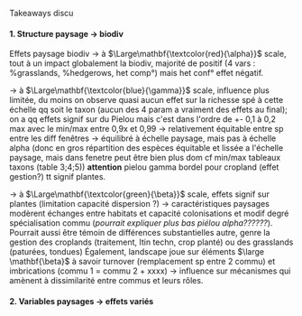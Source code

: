 Takeaways discu

#### 1. Structure paysage → biodiv
Effets paysage biodiv
→ à $\Large\mathbf{\textcolor{red}{\alpha}}$ scale, tout à un impact globalement la biodiv, majorité de positif (4 vars : %grasslands, %hedgerows, het comp°) mais het conf° effet négatif.

→ à $\Large\mathbf{\textcolor{blue}{\gamma}}$ scale, influence plus limitée, du moins on observe quasi aucun effet sur la richesse spé à cette échelle qq soit le taxon (aucun des 4 param a vraiment des effets au final); on a qq effets signif sur du Pielou mais c'est dans l'ordre de +- 0,1 à 0,2 max avec le min/max entre 0,9x et 0,99 → relativement équitable entre sp entre les diff fenêtres → équilibré à échelle paysage, mais pas à échelle alpha (donc en gros répartition des espèces équitable et lissée a l'échelle paysage, mais dans fenetre peut être bien plus dom cf min/max tableaux taxons (table 3;4;5))
**attention** pielou gamma bordel pour cropland (effet gestion?) tt signif plantes.

→ à $\Large\mathbf{\textcolor{green}{\beta}}$ scale, effets signif sur plantes (limitation capacité dispersion ?) → caractéristiques paysages modèrent échanges entre habitats et capacité colonisations et modif degré spécialisation commu (*pourrait expliquer plus bas piélou alpha??????*).
Pourrait aussi être témoin de différences substantielles autre, genre la gestion des croplands (traitement, Itin techn, crop planté) ou des grasslands (paturées, tondues)
Également, landscape joue sur éléments $\large \mathbf{\beta}$ à savoir turnover (remplacement sp entre 2 commu) et imbrications (commu 1 = commu 2 + xxxx) → influence sur mécanismes qui amènent à dissimilarité entre commus et leurs rôles.

#### 2. Variables paysages → effets variés



